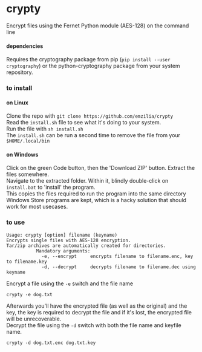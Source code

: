 # crypty
Encrypt files using the Fernet Python module (AES-128) on the command line

#### dependencies   
Requires the cryptography package from pip (```pip install --user cryptography```) or the python-cryptography package from your system repository.   

### to install
#### on Linux   
Clone the repo with ```git clone https://github.com/emzilia/crypty```   
Read the ```install.sh``` file to see what it's doing to your system.   
Run the file with ```sh install.sh```    
The ```install.sh``` can be run a second time to remove the file from your ```$HOME/.local/bin```
  
#### on Windows   
Click on the green Code button, then the 'Download ZIP' button. Extract the files somewhere.  
Navigate to the extracted folder. Within it, blindly double-click on ```install.bat``` to 'install' the program.  
This copies the files required to run the program into the same directory Windows Store programs are kept, which is a hacky solution that should work for most usecases.   



### to use
```
Usage: crypty [option] filename (keyname)   
Encrypts single files with AES-128 encryption.
Tar/zip archives are automatically created for directories.
           Mandatory arguments:   
             -e, --encrypt     encrypts filename to filename.enc, key to filename.key   
             -d, --decrypt     decrypts filename to filename.dec using keyname   
```

Encrypt a file using the ```-e``` switch and the file name

```
crypty -e dog.txt
```

Afterwards you'll have the encrypted file (as well as the original) and the key, the key is required to decrypt the file and if it's lost, the encrypted file will be unrecoverable.    
Decrypt the file using the ```-d``` switch with both the file name and keyfile name.   

```
crypty -d dog.txt.enc dog.txt.key
```

